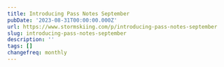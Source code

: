 ```yaml
---
title: Introducing Pass Notes September
pubDate: '2023-08-31T00:00:00.000Z'
url: https://www.stormskiing.com/p/introducing-pass-notes-september
slug: introducing-pass-notes-september
description: ''
tags: []
changefreq: monthly
---
```


<!-- Add post content below -->
